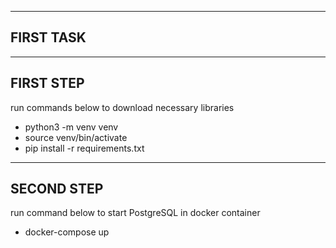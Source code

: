 ----------
FIRST TASK
----------

----------
FIRST STEP
----------

run commands below to download necessary libraries
- python3 -m venv venv
- source venv/bin/activate
- pip install -r requirements.txt

-----------
SECOND STEP
-----------

run command below to start PostgreSQL in docker container
- docker-compose up